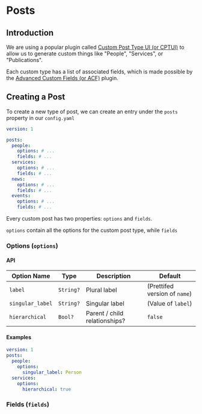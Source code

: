 # Posts

## Introduction

We are using a popular plugin called [Custom Post Type UI (or CPTUI)]() to allow us to generate custom things like "People", "Services", or "Publications".

Each custom type has a list of associated fields, which is made possible by the [Advanced Custom Fields (or ACF)]() plugin.


## Creating a Post

To create a new type of post, we can create an entry under the `posts` property in our `config.yaml`

```yaml
version: 1

posts:
  people:
    options: # ...
    fields: # ...
  services:
    options: # ...
    fields: # ...
  news:
    options: # ...
    fields: # ...
  events:
    options: # ...
    fields: # ...
```

Every custom post has two properties: `options` and `fields`.

`options` contain all the options for the custom post type, while `fields`

### Options (`options`)

#### API

Option Name | Type | Description | Default
---|---|---|---
`label` | `String?` | Plural label | (Prettifed version of `name`)
`singular_label` | `String?` | Singular label | (Value of `label`)
`hierarchical` | `Bool?` | Parent / child relationships? | `false`

#### Examples

```yaml
version: 1
posts:
  people:
    options:
      singular_label: Person
  services:
    options:
      hierarchical: true
```

### Fields (`fields`)

